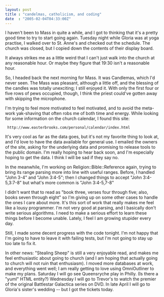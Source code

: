 ```yaml
---
layout: post
title : "candelmas, catholicism, and coding"
date  : "2005-02-04T04:33:00Z"
---
```

I haven't been to Mass in quite a while, and I got to thinking that it's a pretty good time to try to start going again.  Tuesday night while Gloria was at yoga practise, I walked over to St. Anne's and checked out the schedule. The church was closed, but I copied down the contents of their display board.

It always strikes me as a little weird that I can't just walk into the church at any reasonable hour.  Or maybe they figure that 19:30 isn't a reasonable hour.

So, I headed back the next morning for Mass.  It was Candlemas, which I'd never seen.  The Mass was pleasant, although a little off, and the blessing of the candles was totally unexciting; I still enjoyed it.  With only the first four or five rows of pews occupied, though, I think the priest could've gotten away with skipping the microphone.

I'm trying to feel more motivated to feel motivated, and to avoid the meta-work yak-shaving that often robs me of both time and energy.  While looking for some information on the church calendar, I found this site:
<pre><code>	http://www.easterbrooks.com/personal/calendar/index.html
</code></pre>

It's very cool as far as the data goes, but it's not my favorite thing to look at, and I'd love to have the data available for general use.  I emailed the owners of the site, asking for the underlying data and promising to release tools to the public domain.  I'm really hoping to hear back soon, and I'm especially hoping to get the data.  I think I will be sad if they say no.

In the meanwhile, I'm working on Religion::Bible::Reference again, trying to bring its range parsing more into line with useful ranges.  Before, I handled "John 3-4" and "John 3:4-5"; then I changed things to accept "John 3:4-5,3:7-8" but what's more common is "John 3:4-5,7-8"

I didn't want that to read as "book three, verses four through five; also, books seven through eight" so I'm giving up on some other cases to handle the ones I care about more.  It's this sort of work that really makes me feel like a lousy programmer.  I'm not very good at parsing, and I basically don't write serious algorithms.  I need to make a serious effort to learn these things before I become unable.  Lately, I feel I am growing stupider every day.

Still, I made some decent progress with the code tonight.  I'm not happy that I'm going to have to leave it with failing tests, but I'm not going to stay up too late to fix it.

In other news:  "Stealing Sheep" is still a very enjoyable read, and makes me feel enthusiastic about going to church (and I am hoping that actually going to church will not ruin that enthusiasm).  I moved more databases at work, and everything went well; I am really getting to love using OmniOutliner to make my plans.  Saturday I will go see Queensryche play in Philly.  (Is there a "yuml" HTML entity?)  Wednesday I will go to Trevor's to watch the premier of the original Battlestar Galactica series on DVD.  In late April I will go to Gloria's sister's wedding -- but I got the tickets today.

